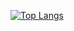 [![Top Langs](https://github-readme-stats.vercel.app/api/top-langs/?username=jottenlips&hide=Jupyter%20Notebook,html,reason)](https://github.com/anuraghazra/github-readme-stats)
